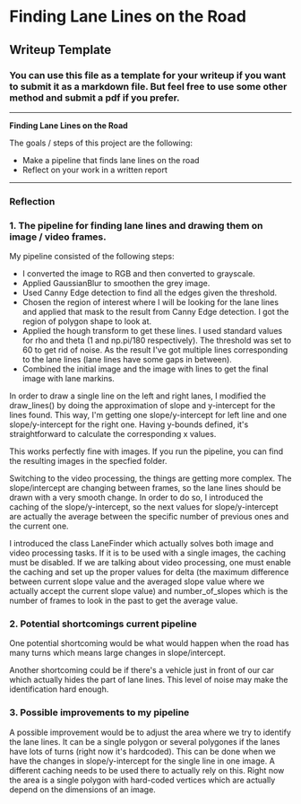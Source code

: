 # **Finding Lane Lines on the Road** 

## Writeup Template

### You can use this file as a template for your writeup if you want to submit it as a markdown file. But feel free to use some other method and submit a pdf if you prefer.

---

**Finding Lane Lines on the Road**

The goals / steps of this project are the following:
* Make a pipeline that finds lane lines on the road
* Reflect on your work in a written report


[//]: # (Image References)

[image1]: ./examples/grayscale.jpg "Grayscale"

---

### Reflection

### 1. The pipeline for finding lane lines and drawing them on image / video frames.

My pipeline consisted of the following steps:
- I converted the image to RGB and then converted to grayscale.
- Applied GaussianBlur to smoothen the grey image.
- Used Canny Edge detection to find all the edges given the threshold.
- Chosen the region of interest where I will be looking for the lane lines and applied that mask to the result from Canny Edge detection. I got the region of polygon shape to look at.
- Applied the hough transform to get these lines. I used standard values for rho and theta (1 and np.pi/180 respectively). The threshold was set to 60 to get rid of noise. As the result I've got multiple lines corresponding to the lane lines (lane lines have some gaps in between).
- Combined the initial image and the image with lines to get the final image with lane markins.

In order to draw a single line on the left and right lanes, I modified the draw_lines() by doing the approximation of slope and y-intercept for the lines found. This way, I'm getting one slope/y-intercept for left line and one slope/y-intercept for the right one. Having y-bounds defined, it's straightforward to calculate the corresponding x values.

This works perfectly fine with images. If you run the pipeline, you can find the resulting images in the specfied folder.

Switching to the video processing, the things are getting more complex. The slope/intercept are changing between frames, so the lane lines should be drawn with a very smooth change. In order to do so, I introduced the caching of the slope/y-intercept, so the next values for slope/y-intercept are actually the average between the specific number of previous ones and the current one. 

I introduced the class LaneFinder which actually solves both image and video processing tasks. If it is to be used with a single images, the caching must be disabled. If we are talking about video processing, one must enable the caching and set up the proper values for delta (the maximum difference between current slope value and the averaged slope value where we actually accept the current slope value) and number_of_slopes which is the number of frames to look in the past to get the average value.



### 2. Potential shortcomings current pipeline

One potential shortcoming would be what would happen when the road has many turns which means large changes in slope/intercept. 

Another shortcoming could be if there's a vehicle just in front of our car which actually hides the part of lane lines. This level of noise may make the identification hard enough.


### 3. Possible improvements to my pipeline

A possible improvement would be to adjust the area where we try to identify the lane lines. It can be a single polygon or several polygones if the lanes have lots of turns (right now it's hardcoded). This can be done when we have the changes in slope/y-intercept for the single line in one image. A different caching needs to be used there to actually rely on this. Right now the area is a single polygon with hard-coded vertices which are actually depend on the dimensions of an image.

